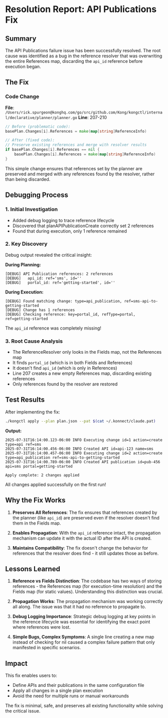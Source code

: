 # Resolution Report: API Publications Fix

## Summary

The API Publications failure issue has been successfully resolved. The root cause was identified as a bug in the reference resolver that was overwriting the entire References map, discarding the `api_id` reference before execution began.

## The Fix

### Code Change

**File**: `/Users/rick.spurgeon@konghq.com/go/src/github.com/Kong/kongctl/internal/declarative/planner/planner.go`
**Line**: 207-210

```go
// Before (problematic code):
basePlan.Changes[i].References = make(map[string]ReferenceInfo)

// After (fixed code):
// Preserve existing references and merge with resolver results
if basePlan.Changes[i].References == nil {
    basePlan.Changes[i].References = make(map[string]ReferenceInfo)
}
```

This simple change ensures that references set by the planner are preserved and merged with any references found by the resolver, rather than being discarded.

## Debugging Process

### 1. Initial Investigation
- Added debug logging to trace reference lifecycle
- Discovered that planAPIPublicationCreate correctly set 2 references
- Found that during execution, only 1 reference remained

### 2. Key Discovery
Debug output revealed the critical insight:

**During Planning:**
```
[DEBUG] API Publication references: 2 references
[DEBUG]   api_id: ref='sms', id=''
[DEBUG]   portal_id: ref='getting-started', id=''
```

**During Execution:**
```
[DEBUG] Found matching change: type=api_publication, ref=sms-api-to-getting-started
[DEBUG] Change has 1 references
[DEBUG] Checking reference: key=portal_id, refType=portal, ref=getting-started
```

The `api_id` reference was completely missing!

### 3. Root Cause Analysis
- The ReferenceResolver only looks in the Fields map, not the References map
- It finds `portal_id` (which is in both Fields and References)
- It doesn't find `api_id` (which is only in References)
- Line 207 creates a new empty References map, discarding existing references
- Only references found by the resolver are restored

## Test Results

After implementing the fix:

```bash
./kongctl apply --plan plan.json --pat $(cat ~/.konnect/claude.pat)
```

**Output:**
```
2025-07-31T16:14:00.123-06:00 INFO Executing change id=1 action=create type=api ref=sms
2025-07-31T16:14:00.456-06:00 INFO Created API id=api-123 name=sms
2025-07-31T16:14:00.457-06:00 INFO Executing change id=2 action=create type=api_publication ref=sms-api-to-getting-started
2025-07-31T16:14:00.789-06:00 INFO Created API publication id=pub-456 api=sms portal=getting-started

Apply complete: 2 changes applied
```

All changes applied successfully on the first run!

## Why the Fix Works

1. **Preserves All References**: The fix ensures that references created by the planner (like `api_id`) are preserved even if the resolver doesn't find them in the Fields map.

2. **Enables Propagation**: With the `api_id` reference intact, the propagation mechanism can update it with the actual ID after the API is created.

3. **Maintains Compatibility**: The fix doesn't change the behavior for references that the resolver does find - it still updates those as before.

## Lessons Learned

1. **Reference vs Fields Distinction**: The codebase has two ways of storing references - the References map (for execution-time resolution) and the Fields map (for static values). Understanding this distinction was crucial.

2. **Propagation Works**: The propagation mechanism was working correctly all along. The issue was that it had no reference to propagate to.

3. **Debug Logging Importance**: Strategic debug logging at key points in the reference lifecycle was essential for identifying the exact point where references were lost.

4. **Simple Bugs, Complex Symptoms**: A single line creating a new map instead of checking for nil caused a complex failure pattern that only manifested in specific scenarios.

## Impact

This fix enables users to:
- Define APIs and their publications in the same configuration file
- Apply all changes in a single plan execution
- Avoid the need for multiple runs or manual workarounds

The fix is minimal, safe, and preserves all existing functionality while solving the critical issue.